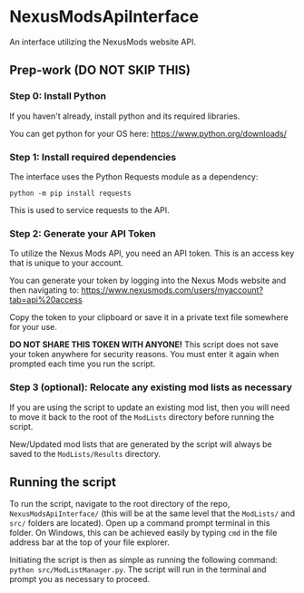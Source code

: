 # NexusModsApiInterface
An interface utilizing the NexusMods website API.

## Prep-work (DO NOT SKIP THIS)

### Step 0: Install Python

If you haven't already, install python and its required libraries.

You can get python for your OS here: https://www.python.org/downloads/

### Step 1: Install required dependencies

The interface uses the Python Requests module as a dependency:

```python -m pip install requests```

This is used to service requests to the API.

### Step 2: Generate your API Token

To utilize the Nexus Mods API, you need an API token. This is an access key that is unique to your account.

You can generate your token by logging into the Nexus Mods website and then navigating to: https://www.nexusmods.com/users/myaccount?tab=api%20access

Copy the token to your clipboard or save it in a private text file somewhere for your use.

**DO NOT SHARE THIS TOKEN WITH ANYONE!** This script does not save your token anywhere for security reasons. You must enter it again when prompted each time you run the script.

### Step 3 (optional): Relocate any existing mod lists as necessary

If you are using the script to update an existing mod list, then you will need to move it back to the root of the ```ModLists``` directory before running the script.

New/Updated mod lists that are generated by the script will always be saved to the ```ModLists/Results``` directory.

## Running the script

To run the script, navigate to the root directory of the repo, ```NexusModsApiInterface/``` (this will be at the same level that the ```ModLists/``` and ```src/``` folders are located). Open up a command prompt terminal in this folder. On Windows, this can be achieved easily by typing ```cmd``` in the file address bar at the top of your file explorer.

Initiating the script is then as simple as running the following command: ```python src/ModListManager.py```. The script will run in the terminal and prompt you as necessary to proceed.